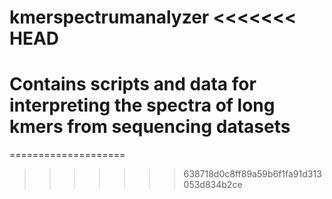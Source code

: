 kmerspectrumanalyzer
<<<<<<< HEAD
====================

Contains scripts and data for interpreting the spectra of long kmers from sequencing datasets
=======
====================
>>>>>>> 638718d0c8ff89a59b6f1fa91d313053d834b2ce
